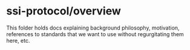 # ssi-protocol/overview

This folder holds docs explaining background philosophy, motivation,
references to standards that we want to use without regurgitating them
here, etc.